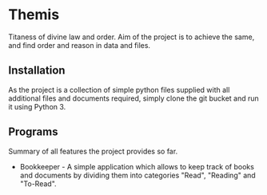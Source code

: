 # Themis

Titaness of divine law and order. Aim of the project is to achieve the same, and find order and reason in data and files.

## Installation

As the project is a collection of simple python files supplied with all additional files and documents required, simply clone the git bucket and run it using Python 3.

## Programs

Summary of all features the project provides so far.

* Bookkeeper - A simple application which allows to keep track of books and documents by dividing them into categories "Read", "Reading" and "To-Read".